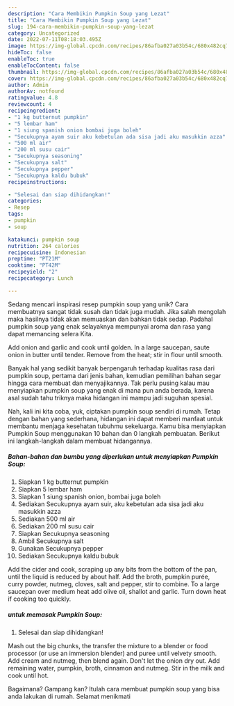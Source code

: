 ```yaml
---
description: "Cara Membikin Pumpkin Soup yang Lezat"
title: "Cara Membikin Pumpkin Soup yang Lezat"
slug: 194-cara-membikin-pumpkin-soup-yang-lezat
category: Uncategorized
date: 2022-07-11T08:18:03.495Z
image: https://img-global.cpcdn.com/recipes/86afba027a03b54c/680x482cq70/pumpkin-soup-foto-resep-utama.jpg
hideToc: false
enableToc: true
enableTocContent: false
thumbnail: https://img-global.cpcdn.com/recipes/86afba027a03b54c/680x482cq70/pumpkin-soup-foto-resep-utama.jpg
cover: https://img-global.cpcdn.com/recipes/86afba027a03b54c/680x482cq70/pumpkin-soup-foto-resep-utama.jpg
author: Admin
authorAv: notfound
ratingvalue: 4.8
reviewcount: 4
recipeingredient:
- "1 kg butternut pumpkin"
- "5 lembar ham"
- "1 siung spanish onion bombai juga boleh"
- "Secukupnya ayam suir aku kebetulan ada sisa jadi aku masukkin azza"
- "500 ml air"
- "200 ml susu cair"
- "Secukupnya seasoning"
- "Secukupnya salt"
- "Secukupnya pepper"
- "Secukupnya kaldu bubuk"
recipeinstructions:

- "Selesai dan siap dihidangkan!"
categories:
- Resep
tags:
- pumpkin
- soup

katakunci: pumpkin soup 
nutrition: 264 calories
recipecuisine: Indonesian
preptime: "PT21M"
cooktime: "PT42M"
recipeyield: "2"
recipecategory: Lunch

---
```





Sedang mencari inspirasi resep pumpkin soup yang unik? Cara membuatnya sangat tidak susah dan tidak juga mudah. Jika salah mengolah maka hasilnya tidak akan memuaskan dan bahkan tidak sedap. Padahal pumpkin soup yang enak selayaknya mempunyai aroma dan rasa yang dapat memancing selera Kita.





Add onion and garlic and cook until golden. In a large saucepan, saute onion in butter until tender. Remove from the heat; stir in flour until smooth.

Banyak hal yang sedikit banyak berpengaruh terhadap kualitas rasa dari pumpkin soup, pertama dari jenis bahan, kemudian pemilihan bahan segar hingga cara membuat dan menyajikannya. Tak perlu pusing kalau mau menyiapkan pumpkin soup yang enak di mana pun anda berada, karena asal sudah tahu triknya maka hidangan ini mampu jadi suguhan spesial.






Nah, kali ini kita coba, yuk, ciptakan pumpkin soup sendiri di rumah. Tetap dengan bahan yang sederhana, hidangan ini dapat memberi manfaat untuk membantu menjaga kesehatan tubuhmu sekeluarga. Kamu bisa menyiapkan Pumpkin Soup menggunakan 10 bahan dan 0 langkah pembuatan. Berikut ini langkah-langkah dalam membuat hidangannya.

<!--inarticleads1-->

##### Bahan-bahan dan bumbu yang diperlukan untuk menyiapkan Pumpkin Soup:

1. Siapkan 1 kg butternut pumpkin
1. Siapkan 5 lembar ham
1. Siapkan 1 siung spanish onion, bombai juga boleh
1. Sediakan Secukupnya ayam suir, aku kebetulan ada sisa jadi aku masukkin azza
1. Sediakan 500 ml air
1. Sediakan 200 ml susu cair
1. Siapkan Secukupnya seasoning
1. Ambil Secukupnya salt
1. Gunakan Secukupnya pepper
1. Sediakan Secukupnya kaldu bubuk


Add the cider and cook, scraping up any bits from the bottom of the pan, until the liquid is reduced by about half. Add the broth, pumpkin purée, curry powder, nutmeg, cloves, salt and pepper, stir to combine. To a large saucepan over medium heat add olive oil, shallot and garlic. Turn down heat if cooking too quickly. 

<!--inarticleads2-->

#####  untuk memasak Pumpkin Soup:


1. Selesai dan siap dihidangkan!

Mash out the big chunks, the transfer the mixture to a blender or food processor (or use an immersion blender) and puree until velvety smooth. Add cream and nutmeg, then blend again. Don&#39;t let the onion dry out. Add remaining water, pumpkin, broth, cinnamon and nutmeg. Stir in the milk and cook until hot. 

Bagaimana? Gampang kan? Itulah cara membuat pumpkin soup yang bisa anda lakukan di rumah. Selamat menikmati
